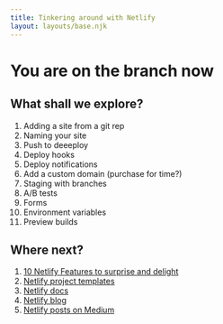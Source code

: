 ```yaml
---
title: Tinkering around with Netlify
layout: layouts/base.njk
---
```


# You are on the branch now

## What shall we explore? 

1. Adding a site from a git rep
1. Naming your site
1. Push to deeeploy
1. Deploy hooks
1. Deploy notifications
1. Add a custom domain (purchase for time?)
1. Staging with branches
1. A/B tests
1. Forms
1. Environment variables
1. Preview builds

## Where next?

1. [10 Netlify Features to surprise and delight](https://medium.com/netlify/10-netlify-features-to-surprise-and-delight-225e846b7b21)
1. [Netlify project templates](https://templates.netlify.com)
1. [Netlify docs](https://www.netlify.com/docs)
1. [Netlify blog](https://www.netlify.com/blog)
1. [Netlify posts on Medium](https://medium.com/netlify)
